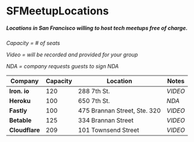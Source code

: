 # SFMeetupLocations
##### Locations in San Francisco willing to host tech meetups free of charge. 

*Capacity = # of seats*

*Video = will be recorded and provided for your group*

*NDA = company requests guests to sign NDA*


Company | Capacity | Location | Notes
------------ | ------------- | ------------- | -------------
**Iron. io** | 120 | 288 7th St.| *VIDEO*
**Heroku** | 100 | 650 7th St.| *NDA*
**Fastly** | 100 | 475 Brannan Street, Ste. 320 | *VIDEO*
**Betable** | 125  | 334 Brannan Street | *VIDEO*
**Cloudflare** | 209 | 101 Townsend Street | *VIDEO*
